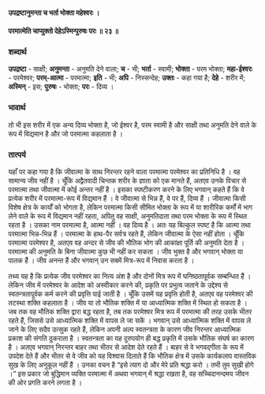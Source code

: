 #### उपद्रष्टानुमन्ता च भर्ता भोक्ता महेश्वरः ।
#### परमात्मेति चाप्युक्तो देहेऽस्मिन्पुरुषः परः ॥ २३ ॥

### शब्दार्थ

**उपद्रष्टा** - साक्षी; **अनुमन्ता** - अनुमति देने वाला; **च** - भी; **भर्ता** - स्वामी; **भोक्ता** - परम भोक्ता; **महा-ईश्वरः** - परमेश्वर; **परम्-आत्मा** - परमात्मा; **इति** - भी; **अपि** - निस्सन्देह; **उक्तः** - कहा गया है; **देहे** - शरीर में; **अस्मिन्** - इस; **पुरुषः** - भोक्ता; **परः** - दिव्य ।

### भावार्थ

तो भी इस शरीर में एक अन्य दिव्य भोक्ता है, जो ईश्वर है, परम स्वामी है और साक्षी तथा अनुमति देने वाले के रूप में विद्यमान है और जो परमात्मा कहलाता है ।

### तात्पर्य

यहाँ पर कहा गया है कि जीवात्मा के साथ निरन्तर रहने वाला परमात्मा परमेश्वर का प्रतिनिधि है । वह सामान्य जीव नहीं है । चूँकि अद्वैतवादी चिन्तक शरीर के ज्ञाता को एक मानते हैं, अतएव उनके विचार से परमात्मा तथा जीवात्मा में कोई अन्तर नहीं है । इसका स्पष्टीकरण करने के लिए भगवान् कहते हैं कि वे प्रत्येक शरीर में परमात्मा-रूप में विद्यमान हैं । वे जीवात्मा से भिन्न हैं, वे पर हैं, दिव्य हैं । जीवात्मा किसी विशेष क्षेत्र के कार्यों को भोगता है, लेकिन परमात्मा किसी सीमित भोक्ता के रूप में या शारीरिक कर्मों में भाग लेने वाले के रूप में विद्यमान नहीं रहता, अपितु वह साक्षी, अनुमतिदाता तथा परम भोक्ता के रूप में स्थित रहता है । उसका नाम परमात्मा है, आत्मा नहीं । वह दिव्य है । अतः यह बिल्कुल स्पष्ट है कि आत्मा तथा परमात्मा भिन्न-भिन्न हैं । परमात्मा के हाथ-पैर सर्वत्र रहते हैं, लेकिन जीवात्मा के ऐसा नहीं होता । चूँकि परमात्मा परमेश्वर है, अतएव वह अन्दर से जीव की भौतिक भोग की आकांक्षा पूर्ति की अनुमति देता है । परमात्मा की अनुमति के बिना जीवात्मा कुछ भी नहीं कर सकता । जीव भुक्त है और भगवान् भोक्ता या पालक हैं । जीव अनन्त हैं और भगवान् उन सबमें मित्र-रूप में निवास करता है ।

तथ्य यह है कि प्रत्येक जीव परमेश्वर का नित्य अंश है और दोनों मित्र रूप में घनिष्ठतापूर्वक सम्बन्धित हैं । लेकिन जीव में परमेश्वर के आदेश को अस्वीकार करने की, प्रकृति पर प्रभुत्व जताने के उद्देश्य से स्वतन्त्रतापूर्वक कर्म करने की प्रवृत्ति पाई जाती है । चूँकि उसमें यह प्रवृत्ति होती है, अतएव वह परमेश्वर की तटस्था शक्ति कहलाता है । जीव या तो भौतिक शक्ति में या आध्यात्मिक शक्ति में स्थित हो सकता है । जब तक वह भौतिक शक्ति द्वारा बद्ध रहता है, तब तक परमेश्वर मित्र रूप में परमात्मा की तरह उसके भीतर रहते हैं, जिससे उसे आध्यात्मिक शक्ति में वापस ले जा सकें । भगवान् उसे आध्यात्मिक शक्ति में वापस ले जाने के लिए सदैव उत्सुक रहते हैं, लेकिन अपनी अल्प स्वतन्त्रता के कारण जीव निरन्तर आध्यात्मिक प्रकाश की संगति ठुकराता है । स्वतन्त्रता का यह दुरुपयोग ही बद्ध प्रकृति में उसके भौतिक संघर्ष का कारण है । अतएव भगवान् निरन्तर बाहर तथा भीतर से आदेश देते रहते हैं । बाहर से वे भगवद्गीता के रूप में उपदेश देते हैं और भीतर से वे जीव को यह विश्वास दिलाते हैं कि भौतिक क्षेत्र में उसके कार्यकलाप वास्तविक सुख के लिए अनुकूल नहीं हैं । उनका वचन है “इसे त्याग दो और मेरे प्रति श्रद्धा करो । तभी तुम सुखी होगे ।” इस प्रकार जो बुद्धिमान व्यक्ति परमात्मा में अथवा भगवान् में श्रद्धा रखता है, वह सच्चिदानन्दमय जीवन की ओर प्रगति करने लगता है ।